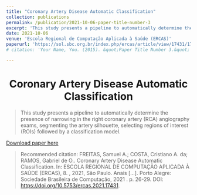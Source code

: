 ```yaml
---
title: "Coronary Artery Disease Automatic Classification"
collection: publications
permalink: /publication/2021-10-06-paper-title-number-3
excerpt: 'This study presents a pipeline to automatically determine the presence of narrowing in the right coronary artery (RCA).'
date: 2021-10-06
venue: 'Escola Regional de Computação Aplicada à Saúde (ERCAS)'
paperurl: 'https://sol.sbc.org.br/index.php/ercas/article/view/17431/17267'
# citation: 'Your Name, You. (2015). &quot;Paper Title Number 3.&quot; <i>Journal 1</i>. 1(3).'

---
```


<h1 align="center">
  <a>Coronary Artery Disease Automatic Classification</a>
  <br/> 
</h1>

> This study presents a pipeline to automatically determine the presence of narrowing in the right coronary artery (RCA) angiography exams, segmenting the artery silhouette, selecting regions of interest (ROIs) followed by a classification model.

[Download paper here](https://sol.sbc.org.br/index.php/ercas/article/view/17431/17267)

> Recommended citation: FREITAS, Samuel A.; COSTA, Cristiano A. da; RAMOS, Gabriel de O.. Coronary Artery Disease Automatic Classification. In: ESCOLA REGIONAL DE COMPUTAÇÃO APLICADA À SAÚDE (ERCAS), 8. , 2021, São Paulo. Anais [...]. Porto Alegre: Sociedade Brasileira de Computação, 2021 . p. 26-29. DOI: https://doi.org/10.5753/ercas.2021.17431.